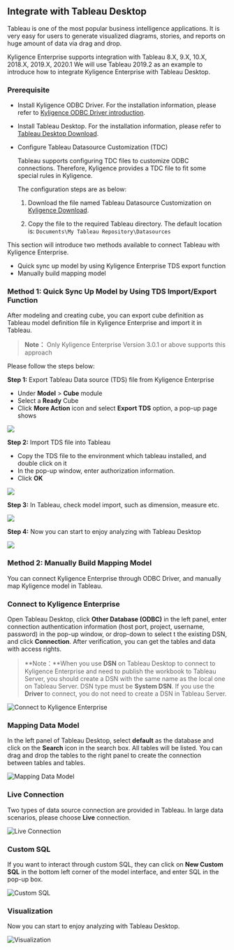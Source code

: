 ## Integrate with Tableau Desktop

Tableau is one of the most popular business intelligence applications. It is very easy for users to generate visualized diagrams, stories, and reports on huge amount of data via drag and drop.

Kyligence Enterprise supports integration with Tableau 8.X, 9.X, 10.X, 2018.X, 2019.X, 2020.1 We will use Tableau 2019.2 as an example to introduce how to integrate Kyligence Enterprise with Tableau Desktop.

### Prerequisite

- Install Kyligence ODBC Driver. For the installation information, please refer to [Kyligence ODBC Driver introduction](../../driver/odbc/README.md).

- Install  Tableau Desktop. For the installation information, please refer to [Tableau Desktop Download](https://www.tableau.com/support/releases).

- Configure Tableau Datasource Customization (TDC) 

  Tableau supports configuring TDC files to customize ODBC connections. Therefore, Kyligence provides a TDC file to fit some special rules in Kyligence.

  The configuration steps are as below:

  1. Download the file named Tableau Datasource Customization on [Kyligence Download](http://download.kyligence.io/#/addons).

  2. Copy the file to the required Tableau directory. The default location is: `Documents\My Tableau Repository\Datasources`

This section will introduce two methods available to connect Tableau with Kyligence Enterprise.

- Quick sync up model by using Kyligence Enterprise TDS export function
- Manually build mapping model 

### Method 1: Quick Sync Up Model by Using TDS Import/Export Function

After modeling and creating cube, you can export cube definition as Tableau model definition file in Kyligence Enterprise and import it in Tableau. 

> **Note：** Only Kyligence Enterprise Version 3.0.1 or above supports this approach

Please follow the steps below:

**Step 1:** Export Tableau Data source (TDS) file from Kyligence Enterprise

- Under **Model** > **Cube** module
- Select a **Ready** Cube
- Click **More Action** icon and select **Export TDS** option, a pop-up page shows

![](../../images/tableau_desktop/1_Export_TDS.png)

**Step 2:** Import TDS file into Tableau

- Copy the TDS file to the environment which tableau installed, and double click on it
- In the pop-up window, enter authorization information.
- Click **OK** 

![](../../images/tableau_desktop/2_Connect_Information.png)

**Step 3:** In Tableau, check model import, such as dimension, measure etc.

![](../../images/tableau_desktop/3_Review_Dimension_Measure.png)

**Step 4:** Now you can start to enjoy analyzing with Tableau Desktop

![](../../images/tableau_desktop/4_Charts.png)

### Method 2: Manually Build Mapping Model

You can connect Kyligence Enterprise through ODBC Driver, and manually map Kyligence model in Tableau.

### Connect to Kyligence Enterprise

Open Tableau Desktop, click **Other Database (ODBC)** in the left panel, enter connection authentication information (host port, project, username, password) in the pop-up window, or drop-down to select t the existing DSN, and click **Connection**. After verification, you can get the tables and data with access rights.

> **Note：**When you use **DSN** on Tableau Desktop to connect to Kyligence Enterprise and need to publish the workbook to Tableau Server, you should create a DSN with the same name as the local one on Tableau Server. DSN type must be **System DSN**. If you use the  **Driver**  to connect, you do not need to create a DSN in Tableau Server.

![Connect to Kyligence Enterprise](../../images/tableau_desktop/5_ODBC.png)

### Mapping Data Model

In the left panel of Tableau Desktop, select **default** as the database and click on the **Search** icon in the search box. All tables will be listed. You can drag and drop the tables to the right panel to create the connection between tables and tables.

![Mapping Data Model](../../images/tableau_desktop/6_MODEL.png)

### Live Connection

Two types of data source connection are provided in Tableau. In large data scenarios, please choose **Live** connection.

![Live Connection](../../images/tableau_desktop/7_LIVE.png)

### Custom SQL

If you want to interact through custom SQL, they can click on **New Custom SQL** in the bottom left corner of the model interface, and enter SQL in the pop-up box.

![Custom SQL](../../images/tableau_desktop/8_Custom_SQL.png)

### Visualization

Now you can start to enjoy analyzing with Tableau Desktop.

![Visualization](../../images/tableau_desktop/4_Charts.png)
